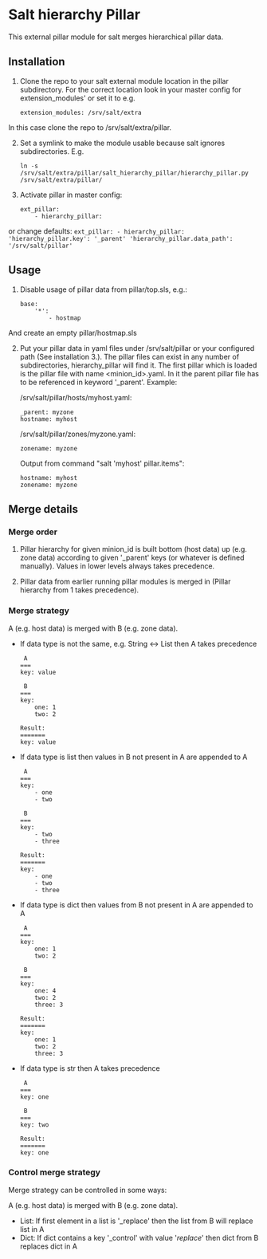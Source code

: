 # Salt hierarchy Pillar

This external pillar module for salt merges hierarchical pillar data.

## Installation

1. Clone the repo to your salt external module location in the pillar subdirectory. For the correct location look in your master config for extension_modules' or set it to e.g.
    ```
    extension_modules: /srv/salt/extra
    ```
In this case clone the repo to /srv/salt/extra/pillar.

2. Set a symlink to make the module usable because salt ignores subdirectories. E.g. 
    ```
    ln -s /srv/salt/extra/pillar/salt_hierarchy_pillar/hierarchy_pillar.py /srv/salt/extra/pillar/
    ```

3. Activate pillar in master config:
    ```
    ext_pillar:
        - hierarchy_pillar:
    ```
or change defaults:
    ```
    ext_pillar:
        - hierarchy_pillar:
            'hierarchy_pillar.key': '_parent'
            'hierarchy_pillar.data_path': '/srv/salt/pillar'
    ```

## Usage

1. Disable usage of pillar data from pillar/top.sls, e.g.:
    ```
    base:
        '*':
            - hostmap
    ```
And create an empty pillar/hostmap.sls

2. Put your pillar data in yaml files under /srv/salt/pillar or your configured path (See installation 3.). The pillar files can exist in any number of subdirectories, hierarchy_pillar will find it. The first pillar which is loaded is the pillar file with name <minion_id>.yaml. In it the parent pillar file has to be referenced in keyword '_parent'. Example:

    /srv/salt/pillar/hosts/myhost.yaml:
    ```
    _parent: myzone
    hostname: myhost
    ```

    /srv/salt/pillar/zones/myzone.yaml:
    ```
    zonename: myzone
    ```

    Output from command "salt 'myhost' pillar.items":

    ```
    hostname: myhost
    zonename: myzone
    ```

## Merge details

### Merge order

1. Pillar hierarchy for given minion_id is built bottom (host data) up (e.g. zone data) according to given '_parent' keys (or whatever is defined manually). Values in lower levels always takes precedence.

2. Pillar data from earlier running pillar modules is merged in (Pillar hierarchy from 1 takes precedence).

### Merge strategy

A (e.g. host data) is merged with B (e.g. zone data).

* If data type is not the same, e.g. String <-> List then A takes precedence
    ```
     A
    === 
    key: value

     B
    === 
    key: 
        one: 1
        two: 2
    
    Result:
    =======
    key: value
    ```
* If data type is list then values in B not present in A are appended to A
    ```
     A
    ===
    key:
        - one 
        - two

     B    
    === 
    key:
        - two
        - three

    Result:
    =======
    key:
        - one
        - two
        - three  
    ```
* If data type is dict then values from B not present in A are appended to A
    ```
     A
    ===
    key:
        one: 1
        two: 2

     B
    ===
    key:
        one: 4
        two: 2
        three: 3

    Result:
    =======
    key:
        one: 1
        two: 2
        three: 3
    ```
* If data type is str then A takes precedence
    ```
     A
    ===
    key: one

     B
    ===
    key: two

    Result:
    =======
    key: one
    ```

### Control merge strategy

Merge strategy can be controlled in some ways:

A (e.g. host data) is merged with B (e.g. zone data).

* List:
    If first element in a list is '_replace' then the list from B will replace list in A
* Dict:
   If dict contains a key '_control' with value '_replace_' then dict from B replaces dict in A
